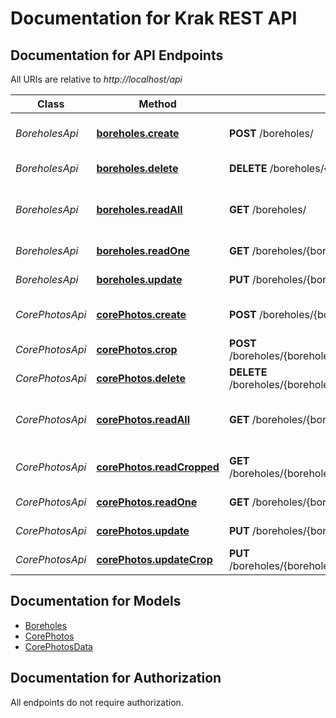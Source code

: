 # Documentation for Krak REST API

<a name="documentation-for-api-endpoints"></a>
## Documentation for API Endpoints

All URIs are relative to *http://localhost/api*

Class | Method | HTTP request | Description
------------ | ------------- | ------------- | -------------
*BoreholesApi* | [**boreholes.create**](Apis/BoreholesApi.md#boreholes.create) | **POST** /boreholes/ | Create a new borehole
*BoreholesApi* | [**boreholes.delete**](Apis/BoreholesApi.md#boreholes.delete) | **DELETE** /boreholes/{borehole_id} | Delete a borehole
*BoreholesApi* | [**boreholes.readAll**](Apis/BoreholesApi.md#boreholes.readall) | **GET** /boreholes/ | Read all boreholes in db, sorted by id
*BoreholesApi* | [**boreholes.readOne**](Apis/BoreholesApi.md#boreholes.readone) | **GET** /boreholes/{borehole_id} | Read one borehole
*BoreholesApi* | [**boreholes.update**](Apis/BoreholesApi.md#boreholes.update) | **PUT** /boreholes/{borehole_id} | Update a borehole
*CorePhotosApi* | [**corePhotos.create**](Apis/CorePhotosApi.md#corephotos.create) | **POST** /boreholes/{borehole_id}/core_photos/ | Create a new core photo
*CorePhotosApi* | [**corePhotos.crop**](Apis/CorePhotosApi.md#corephotos.crop) | **POST** /boreholes/{borehole_id}/core_photos/{core_photo_id}/crop | Crop a core photo
*CorePhotosApi* | [**corePhotos.delete**](Apis/CorePhotosApi.md#corephotos.delete) | **DELETE** /boreholes/{borehole_id}/core_photos/{core_photo_id} | Delete a core_photo
*CorePhotosApi* | [**corePhotos.readAll**](Apis/CorePhotosApi.md#corephotos.readall) | **GET** /boreholes/{borehole_id}/core_photos/ | Read all core photo ids in db, sorted by id
*CorePhotosApi* | [**corePhotos.readCropped**](Apis/CorePhotosApi.md#corephotos.readcropped) | **GET** /boreholes/{borehole_id}/core_photos/{core_photo_id}/crop | Read cropped core photo
*CorePhotosApi* | [**corePhotos.readOne**](Apis/CorePhotosApi.md#corephotos.readone) | **GET** /boreholes/{borehole_id}/core_photos/{core_photo_id} | Read one core photo
*CorePhotosApi* | [**corePhotos.update**](Apis/CorePhotosApi.md#corephotos.update) | **PUT** /boreholes/{borehole_id}/core_photos/{core_photo_id} | Update a core_photo
*CorePhotosApi* | [**corePhotos.updateCrop**](Apis/CorePhotosApi.md#corephotos.updatecrop) | **PUT** /boreholes/{borehole_id}/core_photos/{core_photo_id}/crop | re-crop a core photo


<a name="documentation-for-models"></a>
## Documentation for Models

 - [Boreholes](.//Models/Boreholes.md)
 - [CorePhotos](.//Models/CorePhotos.md)
 - [CorePhotosData](.//Models/CorePhotosData.md)


<a name="documentation-for-authorization"></a>
## Documentation for Authorization

All endpoints do not require authorization.

